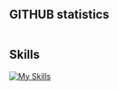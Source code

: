 ## GITHUB statistics
<img align="center" src="https://github-readme-stats.vercel.app/api?username=wildergd&theme=default&show_icons=true&hide_border=true&count_private=false" alt="" />
<br/>
<img align="center" src="https://github-readme-streak-stats.herokuapp.com/?user=wildergd&theme=default&hide_border=true" alt="" />
<br/>
<img align="center" src="https://github-readme-stats.vercel.app/api/top-langs/?username=wildergd&theme=default&show_icons=true&hide_border=true&layout=compact" alt="" />  

## Skills
[![My Skills](https://skillicons.dev/icons?i=html,css,bootstrap,materialui,tailwind,styledcomponents,react,redux,nextjs,angular,express,nodejs,bash,c,cpp,php,py,js,ts,r,jest,cypress,docker,github,linux,vscode,mongodb,mysql,postgres,gcp,firebase,flask,sklearn,supabase,symfony,vite,webpack,gatsby,yarn,apple)](https://skillicons.dev)

